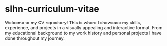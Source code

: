 # slhn-curriculum-vitae
Welcome to my CV repository! This is where I showcase my skills, experience, and projects in a visually appealing and interactive format. From my educational background to my work history and personal projects I have done throughout my journey.
